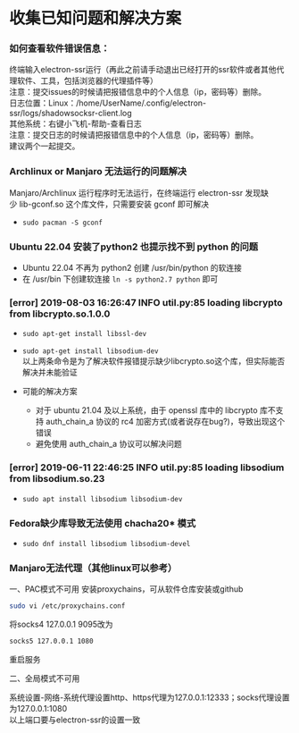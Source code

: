 # 收集已知问题和解决方案

### 如何查看软件错误信息：
终端输入electron-ssr运行（再此之前请手动退出已经打开的ssr软件或者其他代理软件、工具，包括浏览器的代理插件等）<br>
注意：提交issues的时候请把报错信息中的个人信息（ip，密码等）删除。<br>
日志位置：Linux：/home/UserName/.config/electron-ssr/logs/shadowsocksr-client.log<br>
其他系统：右键小飞机-帮助-查看日志<br>
注意：提交日志的时候请把报错信息中的个人信息（ip，密码等）删除。<br>
建议两个一起提交。<br>

### Archlinux or Manjaro 无法运行的问题解决
Manjaro/Archlinux 运行程序时无法运行，在终端运行 electron-ssr 发现缺少 lib-gconf.so 这个库文件，只需要安装 gconf 即可解决<br>
- `sudo pacman -S gconf`

###  Ubuntu 22.04 安装了python2 也提示找不到 python 的问题
- Ubuntu 22.04 不再为 python2 创建 /usr/bin/python 的软连接
- 在 /usr/bin 下创建软连接 `ln -s python2.7 python` 即可

###  [error] 2019-08-03 16:26:47 INFO util.py:85 loading libcrypto from libcrypto.so.1.0.0
- `sudo apt-get install libssl-dev`
- `sudo apt-get install libsodium-dev`<br>
以上两条命令是为了解决软件报错提示缺少libcrypto.so这个库，但实际能否解决并未能验证

- 可能的解决方案
  - 对于 ubuntu 21.04 及以上系统，由于 openssl 库中的 libcrypto 库不支持 auth_chain_a 协议的 rc4 加密方式(或者说存在bug?)，导致出现这个错误
  - 避免使用 auth_chain_a 协议可以解决问题

### [error] 2019-06-11 22:46:25 INFO util.py:85 loading libsodium from libsodium.so.23
- `sudo apt install libsodium libsodium-dev`

### Fedora缺少库导致无法使用 chacha20* 模式
- `sudo dnf install libsodium libsodium-devel`

### Manjaro无法代理（其他linux可以参考）
一、PAC模式不可用
安装proxychains，可从软件仓库安装或github
``` bash
sudo vi /etc/proxychains.conf
```
将socks4 127.0.0.1 9095改为
```bash
socks5 127.0.0.1 1080
```
重启服务

二、全局模式不可用

系统设置-网络-系统代理设置http、https代理为127.0.0.1:12333；socks代理设置为127.0.0.1:1080<br>
以上端口要与electron-ssr的设置一致

